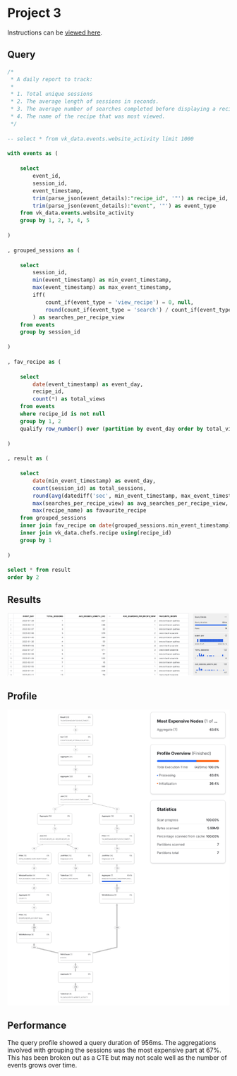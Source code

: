 # Project 3

Instructions can be [viewed here](/week-3/project-3-instructions.md).

## Query

```sql
/*
 * A daily report to track:
 * 
 * 1. Total unique sessions
 * 2. The average length of sessions in seconds.
 * 3. The average number of searches completed before displaying a recipe.
 * 4. The name of the recipe that was most viewed.
 */

-- select * from vk_data.events.website_activity limit 1000

with events as (

	select
    	event_id,
        session_id,
        event_timestamp,
        trim(parse_json(event_details):"recipe_id", '"') as recipe_id,
        trim(parse_json(event_details):"event", '"') as event_type
    from vk_data.events.website_activity
    group by 1, 2, 3, 4, 5
    
)

, grouped_sessions as (

	select
    	session_id,
        min(event_timestamp) as min_event_timestamp,
        max(event_timestamp) as max_event_timestamp,
        iff(
        	count_if(event_type = 'view_recipe') = 0, null,
        	round(count_if(event_type = 'search') / count_if(event_type = 'view_recipe'))
        ) as searches_per_recipe_view
    from events
    group by session_id
    
)

, fav_recipe as (

	select
    	date(event_timestamp) as event_day,
        recipe_id,
        count(*) as total_views
    from events
    where recipe_id is not null
    group by 1, 2
    qualify row_number() over (partition by event_day order by total_views desc) = 1
    
)

, result as (

	select
    	date(min_event_timestamp) as event_day,
        count(session_id) as total_sessions,
        round(avg(datediff('sec', min_event_timestamp, max_event_timestamp))) as avg_session_length_sec,
        max(searches_per_recipe_view) as avg_searches_per_recipe_view,
        max(recipe_name) as favourite_recipe
    from grouped_sessions
    inner join fav_recipe on date(grouped_sessions.min_event_timestamp) = fav_recipe.event_day
    inner join vk_data.chefs.recipe using(recipe_id)
    group by 1

)

select * from result
order by 2
```

## Results

![Week 3 query results](/assets/week-3-query-results.png)

## Profile

![Week 3 query profile](/assets/week-3-query-profile.png)


## Performance

The query profile showed a query duration of 956ms. The aggregations involved with grouping the sessions was the most expensive part at 67%. This has been broken out as a CTE but may not scale well as the number of events grows over time.
